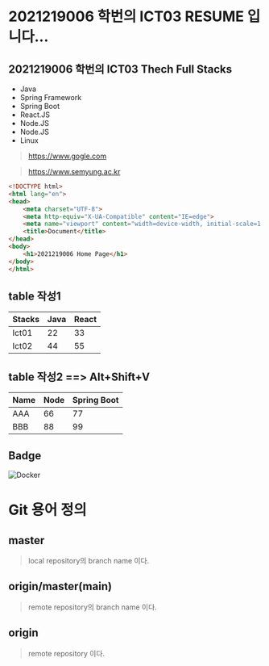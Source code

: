 # 2021219006 학번의 ICT03 RESUME 입니다...

## 2021219006 학번의 ICT03 Thech Full Stacks
- Java
- Spring Framework
- Spring Boot
- React.JS
- Node.JS
- Node.JS
- Linux

> https://www.gogle.com

> https://www.semyung.ac.kr

```html
<!DOCTYPE html>
<html lang="en">
<head>
    <meta charset="UTF-8">
    <meta http-equiv="X-UA-Compatible" content="IE=edge">
    <meta name="viewport" content="width=device-width, initial-scale=1.0">
    <title>Document</title>
</head>
<body>
    <h1>2021219006 Home Page</h1>
</body>
</html>
```


## table 작성1
|Stacks|Java|React|
|-|-|-|
|Ict01|22|33|
|Ict02|44|55|

## table 작성2 ==> Alt+Shift+V
| Name | Node | Spring Boot |
|------|------|-------------|
| AAA  | 66   | 77          |
| BBB  | 88   | 99          |

## Badge
<img alt="Docker" src="https://img.shields.io/badge/Docker-007ACC?style=for-the-badge&logo=Docker&logoColor=white" />

# Git 용어 정의

## master
> local repository의 branch name 이다.

## origin/master(main)
> remote repository의 branch name 이다.

## origin
> remote repository 이다.

 